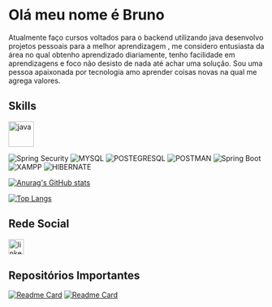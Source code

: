 # Olá meu nome é Bruno

Atualmente faço cursos voltados para o backend utilizando java desenvolvo projetos pessoais para a melhor aprendizagem , me considero entusiasta da área no qual obtenho aprendizado diariamente, tenho facilidade em aprendizagens e foco não desisto de nada até achar uma solução. Sou uma pessoa apaixonada por tecnologia amo aprender coisas novas na qual me agrega valores.

## Skills
<img src="https://cdn.jsdelivr.net/gh/devicons/devicon/icons/java/java-original-wordmark.svg" alt='java' height='50'/>

![Spring Security](https://img.shields.io/badge/Spring_Security-6DB33F?style=for-the-badge&logo=Spring-Security&logoColor=white)
![MYSQL](https://img.shields.io/badge/MySQL-005C84?style=for-the-badge&logo=mysql&logoColor=white)
![POSTEGRESQL](https://img.shields.io/badge/PostgreSQL-316192?style=for-the-badge&logo=postgresql&logoColor=white)
![POSTMAN](https://img.shields.io/badge/Postman-FF6C37?style=for-the-badge&logo=Postman&logoColor=white)
![Spring Boot](https://img.shields.io/badge/Spring_Boot-F2F4F9?style=for-the-badge&logo=spring-boot)
![XAMPP](https://img.shields.io/badge/Xampp-F37623?style=for-the-badge&logo=xampp&logoColor=white)
![HIBERNATE](https://img.shields.io/badge/Hibernate-59666C?style=for-the-badge&logo=Hibernate&logoColor=white)


[![Anurag's GitHub stats](https://github-readme-stats.vercel.app/api?username=BrunoMartins130&show_icons=true&show_icons=true&theme=radical)](https://github.com/anuraghazra/github-readme-stats)

[![Top Langs](https://github-readme-stats.vercel.app/api/top-langs/?username=BrunoMartins130&layout=compact&theme=radical)](https://github.com/anuraghazra/github-readme-stats)

## Rede Social
[<img src='https://img.shields.io/badge/LinkedIn-0077B5?style=for-the-badge&logo=linkedin&logoColor=white' alt='linkedin' height='30'>](https://www.linkedin.com/in/bruno-martins-da-silva-881040232)

## Repositórios Importantes
[![Readme Card](https://github-readme-stats.vercel.app/api/pin/?username=BrunoMartins130&repo=Cadastro_Cliente_Podologia&theme=radical)](https://github.com/BrunoMartins130/Cadastro_Cliente_Podologia)
[![Readme Card](https://github-readme-stats.vercel.app/api/pin/?username=BrunoMartins130&repo=Ordem-de-servico-BackEnd&theme=radical)](https://github.com/BrunoMartins130/Ordem-de-servico-BackEnd)
